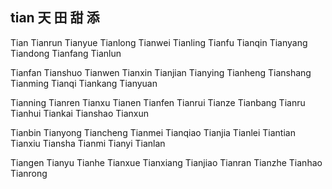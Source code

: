 tian  天 田 甜 添
---

Tian Tianrun Tianyue Tianlong Tianwei Tianling Tianfu Tianqin Tianyang Tiandong Tianfang Tianlun 

Tianfan Tianshuo Tianwen Tianxin Tianjian Tianying Tianheng Tianshang Tianming Tianqi Tiankang Tianyuan 

Tianning Tianren Tianxu Tianen Tianfen Tianrui Tianze Tianbang Tianru Tianhui Tiankai Tianshao Tianxun 

Tianbin Tianyong Tiancheng Tianmei  Tianqiao Tianjia Tianlei Tiantian Tianxiu Tiansha Tianmi Tianyi Tianlan 

Tiangen Tianyu Tianhe Tianxue Tianxiang Tianjiao Tianran Tianzhe Tianhao Tianrong  

